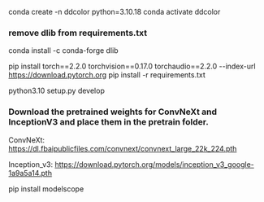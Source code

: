 conda create -n ddcolor python=3.10.18
conda activate ddcolor

### remove dlib from requirements.txt 
conda install -c conda-forge dlib

pip install torch==2.2.0 torchvision==0.17.0 torchaudio==2.2.0 --index-url https://download.pytorch.org
pip install -r requirements.txt

python3.10 setup.py develop

### Download the pretrained weights for ConvNeXt and InceptionV3 and place them in the pretrain folder.
ConvNeXt: https://dl.fbaipublicfiles.com/convnext/convnext_large_22k_224.pth

Inception_v3: https://download.pytorch.org/models/inception_v3_google-1a9a5a14.pth



pip install modelscope
